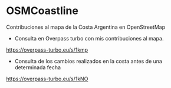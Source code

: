 # OSMCoastline
Contribuciones al mapa de la Costa Argentina en OpenStreetMap

- Consulta en Overpass turbo con mis contribuciones al mapa.

https://overpass-turbo.eu/s/1kmp

- Consulta de los cambios realizados en la costa antes de una determinada fecha

https://overpass-turbo.eu/s/1kNO
